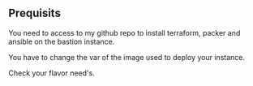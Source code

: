 ## Prequisits

You need to access to my github repo to install terraform, packer and ansible on the bastion instance.

You have to change the var of the image used to deploy your instance.

Check your flavor need's.
